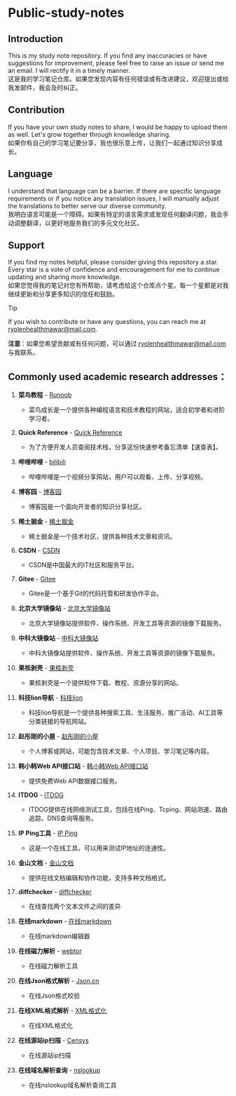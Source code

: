 # Public-study-notes

## Introduction
This is my study note repository. If you find any inaccuracies or have suggestions for improvement, please feel free to raise an issue or send me an email. I will rectify it in a timely manner.  
这是我的学习笔记仓库。如果您发现内容有任何错误或有改进建议，欢迎提出或给我发邮件，我会及时纠正。

## Contribution
If you have your own study notes to share, I would be happy to upload them as well. Let's grow together through knowledge sharing.  
如果你有自己的学习笔记要分享，我也很乐意上传，让我们一起通过知识分享成长。

## Language
I understand that language can be a barrier. If there are specific language requirements or if you notice any translation issues, I will manually adjust the translations to better serve our diverse community.  
我明白语言可能是一个障碍。如果有特定的语言需求或发现任何翻译问题，我会手动调整翻译，以更好地服务我们的多元文化社区。

## Support
If you find my notes helpful, please consider giving this repository a star. Every star is a vote of confidence and encouragement for me to continue updating and sharing more knowledge.  
如果您觉得我的笔记对您有所帮助，请考虑给这个仓库点个星。每一个星都是对我继续更新和分享更多知识的信任和鼓励。

> [!Tip]  
If you wish to contribute or have any questions, you can reach me at [ryolenhealthmawar@mail.com](mailto:ryolenhealthmawar@mail.com).

**注意**：如果您希望贡献或有任何问题，可以通过 [ryolenhealthmawar@mail.com](mailto:ryolenhealthmawar@mail.com) 与我联系。


## Commonly used academic research addresses：  

1. **菜鸟教程** - [Runoob](https://www.runoob.com/) 
   - 菜鸟成长是一个提供各种编程语言和技术教程的网站，适合初学者和进阶学习者。

2. **Quick Reference** - [Quick Reference](https://quickref.cn/) 
   - 为了方便开发人员查阅技术栈，分享这份快速参考备忘清单【速查表】。

3. **哔哩哔哩** - [bilibili](https://www.bilibili.com/) 
   - 哔哩哔哩是一个视频分享网站，用户可以观看、上传、分享视频。

4. **博客园** - [博客园](https://www.cnblogs.com/) 
   - 博客园是一个面向开发者的知识分享社区。

5. **稀土掘金** - [稀土掘金](https://juejin.cn/) 
   - 稀土掘金是一个技术社区，提供各种技术文章和资讯。

6. **CSDN** - [CSDN](https://www.csdn.net/) 
   - CSDN是中国最大的IT社区和服务平台。

7. **Gitee** - [Gitee](https://gitee.com/) 
   - Gitee是一个基于Git的代码托管和研发协作平台。

8. **北京大学镜像站** - [北京大学镜像站](https://mirrors.pku.edu.cn/) 
   - 北京大学镜像站提供软件、操作系统、开发工具等资源的镜像下载服务。

9. **中科大镜像站** - [中科大镜像站](https://mirrors.ustc.edu.cn/) 
   - 中科大镜像站提供软件、操作系统、开发工具等资源的镜像下载服务。

10. **果核剥壳** - [果核剥壳](https://www.ghxi.com/) 
    - 果核剥壳是一个提供软件下载、教程、资源分享的网站。

11. **科技lion导航** - [科技lion](https://dh.kejilion.pro/) 
    - 科技lion导航是一个提供各种搜索工具、生活服务、推广活动、AI工具等分类链接的导航网站。

12. **赵彤刚的小屋** - [赵彤刚的小屋](https://my.heheda.top/) 
    - 个人博客或网站，可能包含技术文章、个人项目、学习笔记等内容。

13. **韩小韩Web API接口站** - [韩小韩Web API接口站](https://api.vvhan.com/) 
    - 提供免费Web API数据接口服务。

14. **ITDOG** - [ITDOG](https://www.itdog.cn/) 
    - ITDOG提供在线网络测试工具，包括在线Ping、Tcping、网站测速、路由追踪、DNS查询等服务。

15. **IP Ping工具** - [IP Ping](http://ip.ping0.cc/) 
    - 这是一个在线工具，可以用来测试IP地址的连通性。

16. **金山文档** - [金山文档](https://www.kdocs.cn/view/l/cczZcgviXVhJ) 
    - 提供在线文档编辑和协作功能，支持多种文档格式。

17. **diffchecker** - [diffchecker](https://www.diffchecker.com/zh-Hans/text-compare/) 
    - 在线查找两个文本文件之间的差异
   
18. **在线markdown** - [在线markdown](https://tool.lu/markdown/) 
    - 在线markdown编辑器

19. **在线磁力解析** - [webtor](https://webtor.io/) 
    - 在线磁力解析工具

20. **在线Json格式解析** - [Json.cn](https://www.json.cn/) 
    - 在线Json格式校验
   
21. **在线XML格式解析** - [XML格式化](https://www.jyshare.com/front-end/710/) 
    - 在线XML格式化

22. **在线源站ip扫描** - [Censys](https://search.censys.io/) 
    - 在线源站ip扫描
   
23. **在线域名解析查询** - [nslookup](https://uutool.cn/nslookup/) 
    - 在线nslookup域名解析查询工具
